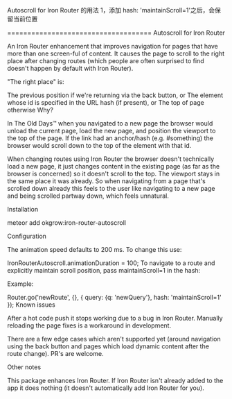 
Autoscroll for Iron Router 的用法
1，添加 hash: 'maintainScroll=1'之后，会保留当前位置


====================================
Autoscroll for Iron Router

An Iron Router enhancement that improves navigation for pages that have more than one screen-ful of content.
It causes the page to scroll to the right place after changing routes (which people are often surprised to find doesn't happen by default with Iron Router).

"The right place" is:

The previous position if we're returning via the back button, or
The element whose id is specified in the URL hash (if present), or
The top of page otherwise
Why?

In The Old Days™ when you navigated to a new page the browser would unload the current page, load the new page, and position the viewport to the top of the page.
If the link had an anchor/hash (e.g. #something) the browser would scroll down to the top of the element with that id.

When changing routes using Iron Router the browser doesn't technically load a new page,
it just changes content in the existing page (as far as the browser is concerned) so it doesn't scroll to the top.
The viewport stays in the same place it was already.
So when navigating from a page that's scrolled down already this feels to the user like navigating to a new page and being scrolled partway down, which feels unnatural.

Installation

meteor add okgrow:iron-router-autoscroll

Configuration

The animation speed defaults to 200 ms.
To change this use:

IronRouterAutoscroll.animationDuration = 100;
To navigate to a route and explicitly maintain scroll position, pass
maintainScroll=1 in the hash:

Example:

Router.go('newRoute', {}, {
  query: {q: 'newQuery'},
  hash: 'maintainScroll=1'
});
Known issues

After a hot code push it stops working due to a bug in Iron Router.
Manually reloading the page fixes is a workaround in development.

There are a few edge cases which aren't supported yet (around navigation using the back button and pages which load dynamic content after the route change).
PR's are welcome.

Other notes

This package enhances Iron Router.
If Iron Router isn't already added to the app it does nothing (it doesn't automatically add Iron Router for you).